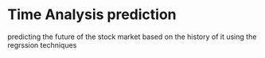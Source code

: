 # Time Analysis prediction

predicting the future of the stock market based on the history of it using the regrssion techniques

